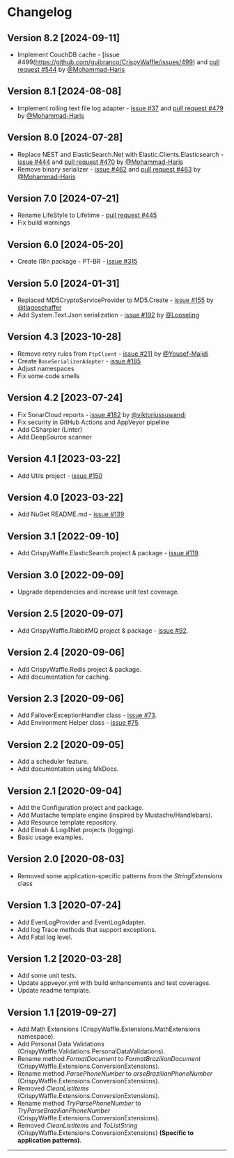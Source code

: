 # Changelog

## Version 8.2 [2024-09-11]

- Implement CouchDB cache - [issue #499(https://github.com/guibranco/CrispyWaffle/issues/499) and [pull request #544](https://github.com/guibranco/CrispyWaffle/pull/544) by [@Mohammad-Haris](https://github.com/Mohammad-Haris)

## Version 8.1 [2024-08-08]

- Implement rolling text file log adapter - [issue #37](https://github.com/guibranco/CrispyWaffle/issues/37) and [pull request #479](https://github.com/guibranco/CrispyWaffle/pull/479) by [@Mohammad-Haris](https://github.com/Mohammad-Haris)

## Version 8.0 [2024-07-28]

- Replace NEST and ElasticSearch.Net with Elastic.Clients.Elasticsearch - [issue #444](https://github.com/guibranco/CrispyWaffle/issues/444) and [pull request #470](https://github.com/guibranco/CrispyWaffle/pull/470) by [@Mohammad-Haris](https://github.com/Mohammad-Haris)
- Remove binary serializer - [issue #462](https://github.com/guibranco/CrispyWaffle/issues/462) and [pull request #463](https://github.com/guibranco/CrispyWaffle/pull/463) by [@Mohammad-Haris](https://github.com/Mohammad-Haris)

## Version 7.0 [2024-07-21]

- Rename LifeStyle to Lifetime - [pull request #445](https://github.com/guibranco/CrispyWaffle/pull/445)
- Fix build warnings

## Version 6.0 [2024-05-20]

- Create i18n package - PT-BR - [issue #315](https://github.com/guibranco/CrispyWaffle/issues/315)

## Version 5.0 [2024-01-31]

- Replaced MD5CryptoServiceProvider to MD5.Create - [issue #155](https://github.com/guibranco/CrispyWaffle/issues/155) by [@tiagoschaffer](https://github.com/tiagoschaffer)
- Add System.Text.Json serialization - [issue #192](https://github.com/guibranco/CrispyWaffle/issues/192) by [@Looseling](https://github.com/Looseling)

## Version 4.3 [2023-10-28]

- Remove retry rules from `FtpClient` - [issue #211](https://github.com/guibranco/CrispyWaffle/issues/211) by [@Yousef-Majidi](https://github.com/Yousef-Majidi)
- Create `BaseSerializerAdapter` - [issue #185](https://github.com/guibranco/CrispyWaffle/issues/185)
- Adjust namespaces
- Fix some code smells

## Version 4.2 [2023-07-24]

- Fix SonarCloud reports - [issue #182](https://github.com/guibranco/CrispyWaffle/issues/182) by [@viktoriussuwandi](https://github.com/viktoriussuwandi)
- Fix security in GitHub Actions and AppVeyor pipeline
- Add CSharpier (Linter)
- Add DeepSource scanner

## Version 4.1 [2023-03-22]

- Add Utils project - [issue #150](https://github.com/guibranco/CrispyWaffle/issues/150)

## Version 4.0 [2023-03-22]

- Add NuGet README.md - [issue #139](https://github.com/guibranco/CrispyWaffle/issues/139)

## Version 3.1 [2022-09-10]

- Add CrispyWaffle.ElasticSearch project & package - [issue #119](https://github.com/guibranco/CrispyWaffle/issues/119).

## Version 3.0 [2022-09-09]

- Upgrade dependencies and increase unit test coverage.

## Version 2.5 [2020-09-07]

- Add CrispyWaffle.RabbitMQ project & package  - [issue #92](https://github.com/guibranco/CrispyWaffle/issues/92).

## Version 2.4 [2020-09-06]

- Add CrispyWaffle.Redis project & package.
- Add documentation for caching.

## Version 2.3 [2020-09-06]

- Add FailoverExceptionHandler class - [issue #73](https://github.com/guibranco/CrispyWaffle/issues/73).
- Add Environment Helper class - [issue #75](https://github.com/guibranco/CrispyWaffle/issues/75).

## Version 2.2 [2020-09-05]

- Add a scheduler feature.
- Add documentation using MkDocs.

## Version 2.1 [2020-09-04]

- Add the Configuration project and package.
- Add Mustache template engine (inspired by Mustache/Handlebars).
- Add Resource template repository.
- Add Elmah & Log4Net projects (logging).
- Basic usage examples.

## Version 2.0 [2020-08-03]

- Removed some application-specific patterns from the *StringExtensions* class

## Version 1.3 [2020-07-24]

- Add EvenLogProvider and EventLogAdapter.
- Add log Trace methods that support exceptions.
- Add Fatal log level.

## Version 1.2 [2020-03-28]

- Add some unit tests.
- Update appveyor.yml with build enhancements and test coverages.
- Update readme template.

## Version 1.1 [2019-09-27]

- Add Math Extensions (CrispyWaffle.Extensions.MathExtensions namespace).
- Add Personal Data Validations (CrispyWaffle.Validations.PersonalDataValidations).
- Rename method *FormatDocument* to *FormatBrazilianDocument* (CrispyWaffle.Extensions.ConversionExtensions).
- Rename method *ParsePhoneNumber* to *arseBrazilianPhoneNumber* (CrispyWaffle.Extensions.ConversionExtensions).
- Removed *CleanListItems* (CrispyWaffle.Extensions.ConversionExtensions).
- Rename method *TryParsePhoneNumber* to *TryParseBrazilianPhoneNumber* (CrispyWaffle.Extensions.ConversionExtensions).
- Removed *CleanListItems* and *ToListString* (CrispyWaffle.Extensions.ConversionExtensions) **(Specific to application patterns)**.

---
